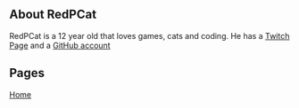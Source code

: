 ## About RedPCat

RedPCat is a 12 year old that loves games, cats and coding. He has a [Twitch Page](https://twitch.tv/redpcat_gaming) and a [GitHub account](https://github.com/redcatphoenix)

## Pages

[Home](https://redcatphoenix.github.io/)

